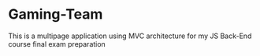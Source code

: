 # Gaming-Team
This is a multipage application using MVC architecture for my JS Back-End course final exam preparation 
